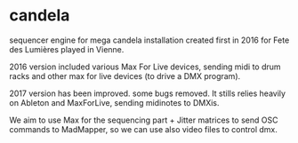 # candela
sequencer engine for mega candela installation
created first in 2016 for Fete des Lumières played in Vienne.

2016 version included various Max For Live devices, sending midi to drum racks and other max for live devices (to drive a DMX program).

2017 version has been improved. some bugs removed. It stills relies heavily on Ableton and MaxForLive, sending midinotes to DMXis. 

We aim to use Max for the sequencing part + Jitter matrices to send OSC commands to MadMapper, so we can use also video files to control dmx.

